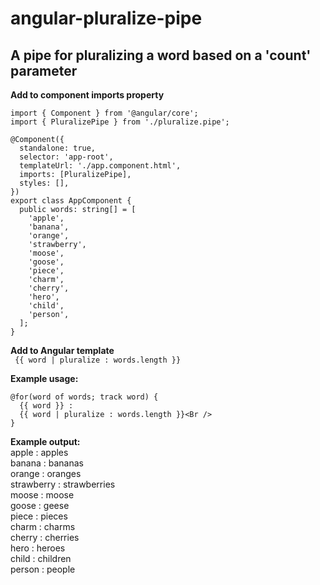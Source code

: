 # angular-pluralize-pipe
A pipe for pluralizing a word based on a 'count' parameter
---

**Add to component imports property**  
```
import { Component } from '@angular/core';
import { PluralizePipe } from './pluralize.pipe';

@Component({
  standalone: true,
  selector: 'app-root',
  templateUrl: './app.component.html',
  imports: [PluralizePipe],
  styles: [],
})
export class AppComponent {
  public words: string[] = [
    'apple',
    'banana',
    'orange',
    'strawberry',
    'moose',
    'goose',
    'piece',
    'charm',
    'cherry',
    'hero',
    'child',
    'person',
  ];
}
```

**Add to Angular template**  
``` {{ word | pluralize : words.length }}```

**Example usage:**  
```
@for(word of words; track word) {
  {{ word }} :
  {{ word | pluralize : words.length }}<Br />
}
```

**Example output:**  
apple : apples  
banana : bananas  
orange : oranges  
strawberry : strawberries  
moose : moose  
goose : geese  
piece : pieces  
charm : charms  
cherry : cherries  
hero : heroes  
child : children  
person : people  

